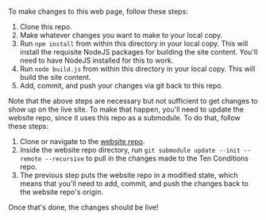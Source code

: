 To make changes to this web page, follow these steps:

1. Clone this repo.
2. Make whatever changes you want to make to your local copy.
3. Run `npm install` from within this directory in your local copy. This will install the requisite NodeJS packages for building the site content. You'll need to have NodeJS installed for this to work.
4. Run `node build.js` from within this directory in your local copy. This will build the site content.
5. Add, commit, and push your changes via git back to this repo.

Note that the above steps are necessary but not sufficient to get changes to show up on the live site. To make that happen, you'll need to update the website repo, since it uses this repo as a submodule. To do that, follow these steps:

1. Clone or navigate to the [website repo](https://github.com/willfind/sparkwave-website).
2. Inside the website repo directory, run `git submodule update --init --remote --recursive` to pull in the changes made to the Ten Conditions repo.
3. The previous step puts the website repo in a modified state, which means that you'll need to add, commit, and push the changes back to the website repo's origin.

Once that's done, the changes should be live!
